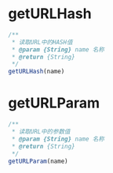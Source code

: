 
# getURLHash

```js
/**
 * 读取URL中的HASH值
 * @param {String} name 名称
 * @return {String}
 */
getURLHash(name)
```

# getURLParam

```js
/**
 * 读取URL中的参数值
 * @param {String} name 名称
 * @return {String}
 */
getURLParam(name)
```

